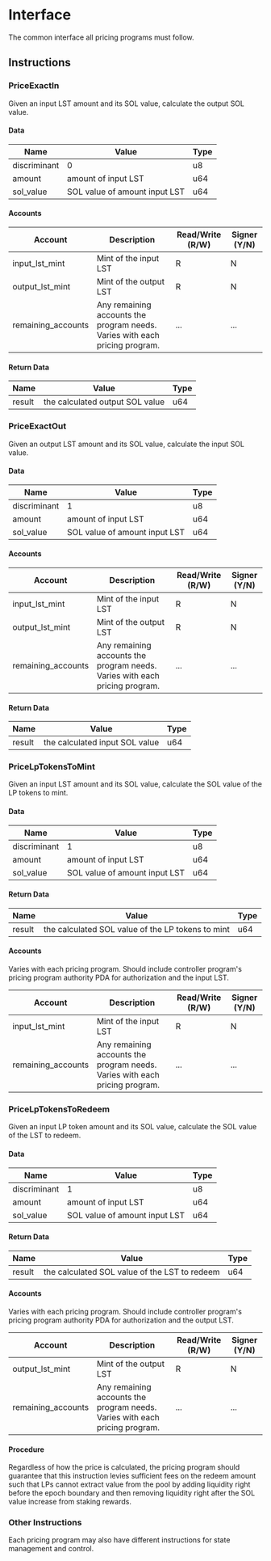 # Interface

The common interface all pricing programs must follow.

## Instructions

### PriceExactIn

Given an input LST amount and its SOL value, calculate the output SOL value.

#### Data

| Name         | Value                         | Type |
| ------------ | ----------------------------- | ---- |
| discriminant | 0                             | u8   |
| amount       | amount of input LST           | u64  |
| sol_value    | SOL value of amount input LST | u64  |

#### Accounts

| Account            | Description                                                                 | Read/Write (R/W) | Signer (Y/N) |
| ------------------ | --------------------------------------------------------------------------- | ---------------- | ------------ |
| input_lst_mint     | Mint of the input LST                                                       | R                | N            |
| output_lst_mint    | Mint of the output LST                                                      | R                | N            |
| remaining_accounts | Any remaining accounts the program needs. Varies with each pricing program. | ...              | ...          |

#### Return Data

| Name   | Value                           | Type |
| ------ | ------------------------------- | ---- |
| result | the calculated output SOL value | u64  |

### PriceExactOut

Given an output LST amount and its SOL value, calculate the input SOL value.

#### Data

| Name         | Value                         | Type |
| ------------ | ----------------------------- | ---- |
| discriminant | 1                             | u8   |
| amount       | amount of input LST           | u64  |
| sol_value    | SOL value of amount input LST | u64  |

#### Accounts

| Account            | Description                                                                 | Read/Write (R/W) | Signer (Y/N) |
| ------------------ | --------------------------------------------------------------------------- | ---------------- | ------------ |
| input_lst_mint     | Mint of the input LST                                                       | R                | N            |
| output_lst_mint    | Mint of the output LST                                                      | R                | N            |
| remaining_accounts | Any remaining accounts the program needs. Varies with each pricing program. | ...              | ...          |

#### Return Data

| Name   | Value                          | Type |
| ------ | ------------------------------ | ---- |
| result | the calculated input SOL value | u64  |

### PriceLpTokensToMint

Given an input LST amount and its SOL value, calculate the SOL value of the LP tokens to mint.

#### Data

| Name         | Value                         | Type |
| ------------ | ----------------------------- | ---- |
| discriminant | 1                             | u8   |
| amount       | amount of input LST           | u64  |
| sol_value    | SOL value of amount input LST | u64  |

#### Return Data

| Name   | Value                                             | Type |
| ------ | ------------------------------------------------- | ---- |
| result | the calculated SOL value of the LP tokens to mint | u64  |

#### Accounts

Varies with each pricing program. Should include controller program's pricing program authority PDA for authorization and the input LST.

| Account            | Description                                                                 | Read/Write (R/W) | Signer (Y/N) |
| ------------------ | --------------------------------------------------------------------------- | ---------------- | ------------ |
| input_lst_mint     | Mint of the input LST                                                       | R                | N            |
| remaining_accounts | Any remaining accounts the program needs. Varies with each pricing program. | ...              | ...          |

### PriceLpTokensToRedeem

Given an input LP token amount and its SOL value, calculate the SOL value of the LST to redeem.

#### Data

| Name         | Value                         | Type |
| ------------ | ----------------------------- | ---- |
| discriminant | 1                             | u8   |
| amount       | amount of input LST           | u64  |
| sol_value    | SOL value of amount input LST | u64  |

#### Return Data

| Name   | Value                                         | Type |
| ------ | --------------------------------------------- | ---- |
| result | the calculated SOL value of the LST to redeem | u64  |

#### Accounts

Varies with each pricing program. Should include controller program's pricing program authority PDA for authorization and the output LST.

| Account            | Description                                                                 | Read/Write (R/W) | Signer (Y/N) |
| ------------------ | --------------------------------------------------------------------------- | ---------------- | ------------ |
| output_lst_mint    | Mint of the output LST                                                      | R                | N            |
| remaining_accounts | Any remaining accounts the program needs. Varies with each pricing program. | ...              | ...          |

#### Procedure

Regardless of how the price is calculated, the pricing program should guarantee that this instruction levies sufficient fees on the redeem amount such that LPs cannot extract value from the pool by adding liquidity right before the epoch boundary and then removing liquidity right after the SOL value increase from staking rewards.

### Other Instructions

Each pricing program may also have different instructions for state management and control.
